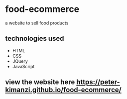 # food-ecommerce
a website to sell food products

## technologies used
* HTML
* CSS
* JQuery
* JavaScript

## view the website here  https://peter-kimanzi.github.io/food-ecommerce/
